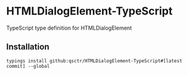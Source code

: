 # HTMLDialogElement-TypeScript

TypeScript type definition for HTMLDialogElement

## Installation

    typings install github:qsctr/HTMLDialogElement-TypeScript#[latest commit] --global